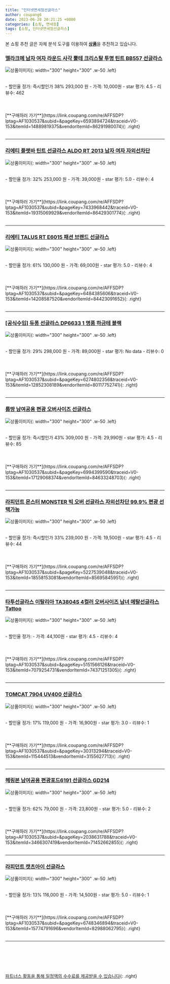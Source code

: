 ```yaml
---
title: "인터넷면세점선글라스"
author: coupang6
date: 2023-06-28 20:21:25 +0800
categories: [쇼핑, 면세점]
tags: [쇼핑, 인터넷면세점선글라스]
---
```


본 쇼핑 추천 글은 자체 분석 도구를 이용하여 [**상품**](https://link.coupang.com/a/bao1ui)을 추천하고 있습니다.

### [멜라크메 남자 여자 라운드 사각 뿔테 크리스탈 투명 틴트 BB557 선글라스](https://link.coupang.com/re/AFFSDP?lptag=AF1030537&subid=&pageKey=6593894724&traceid=V0-153&itemId=14889819375&vendorItemId=86291980074)

![상품이미지](https://thumbnail7.coupangcdn.com/thumbnails/remote/230x230ex/image/retail/images/761232943272339-d1e32aa3-c761-4039-bd7f-4c0f1d0c6dbc.jpg){: width="300" height="300" .w-50 .left}


<br>
- 할인율 정가: 즉시할인가 38%  293,000   원
- 가격: 10,000원
- star 평가: 4.5
- 리뷰수: 462
<br>
<br>
<br>
<br>
[**구매하러 가기**](https://link.coupang.com/re/AFFSDP?lptag=AF1030537&subid=&pageKey=6593894724&traceid=V0-153&itemId=14889819375&vendorItemId=86291980074){: .right}
<br>
<br>

---

### [리에티 플랫바 틴트 선글라스 ALDO RT 2013 남자 여자 자외선차단](https://link.coupang.com/re/AFFSDP?lptag=AF1030537&subid=&pageKey=7433968442&traceid=V0-153&itemId=19315069929&vendorItemId=86429301774)

![상품이미지](https://thumbnail10.coupangcdn.com/thumbnails/remote/230x230ex/image/vendor_inventory/bbe9/8ef1f45e481afd82a6d5274491fb0891ee1900e3f63d7fab75bcbf1f933a.jpg){: width="300" height="300" .w-50 .left}


<br>
- 할인율 정가: 32%  253,000   원
- 가격: 39,000원
- star 평가: 5.0
- 리뷰수: 4
<br>
<br>
<br>
<br>
[**구매하러 가기**](https://link.coupang.com/re/AFFSDP?lptag=AF1030537&subid=&pageKey=7433968442&traceid=V0-153&itemId=19315069929&vendorItemId=86429301774){: .right}
<br>
<br>

---

### [리에티 TALUS RT E6015 패션 브랜드 선글라스](https://link.coupang.com/re/AFFSDP?lptag=AF1030537&subid=&pageKey=6484385606&traceid=V0-153&itemId=14208587520&vendorItemId=84423091652)

![상품이미지](https://thumbnail6.coupangcdn.com/thumbnails/remote/230x230ex/image/vendor_inventory/eebd/72cfd9f0485095c1fc417f233c5d51e0fa00c7005def9012065e45149245.jpg){: width="300" height="300" .w-50 .left}


<br>
- 할인율 정가: 61%  130,000   원
- 가격: 69,000원
- star 평가: 5.0
- 리뷰수: 4
<br>
<br>
<br>
<br>
[**구매하러 가기**](https://link.coupang.com/re/AFFSDP?lptag=AF1030537&subid=&pageKey=6484385606&traceid=V0-153&itemId=14208587520&vendorItemId=84423091652){: .right}
<br>
<br>

---

### [[공식수입] 듀퐁 선글라스 DP6633 1 명품 하금테 블랙](https://link.coupang.com/re/AFFSDP?lptag=AF1030537&subid=&pageKey=6274802356&traceid=V0-153&itemId=12852308189&vendorItemId=80117752741)

![상품이미지](https://thumbnail7.coupangcdn.com/thumbnails/remote/230x230ex/image/vendor_inventory/0447/6420e2aebdf312dd35fe21026ed0b974567570b77eba0dea57e96380e202.jpg){: width="300" height="300" .w-50 .left}


<br>
- 할인율 정가: 29%  298,000   원
- 가격: 89,000원
- star 평가: No data
- 리뷰수: 0
<br>
<br>
<br>
<br>
[**구매하러 가기**](https://link.coupang.com/re/AFFSDP?lptag=AF1030537&subid=&pageKey=6274802356&traceid=V0-153&itemId=12852308189&vendorItemId=80117752741){: .right}
<br>
<br>

---

### [룹땅 남여공용 편광 오버사이즈 선글라스](https://link.coupang.com/re/AFFSDP?lptag=AF1030537&subid=&pageKey=6994399590&traceid=V0-153&itemId=17129068374&vendorItemId=84633248703)

![상품이미지](https://thumbnail8.coupangcdn.com/thumbnails/remote/230x230ex/image/vendor_inventory/48ec/72069066d0a0d3c10aa0c0d8f32489eb9f9123879a31f9fec6b57d64a1a8.png){: width="300" height="300" .w-50 .left}


<br>
- 할인율 정가: 즉시할인가 43%  309,000   원
- 가격: 29,990원
- star 평가: 4.5
- 리뷰수: 85
<br>
<br>
<br>
<br>
[**구매하러 가기**](https://link.coupang.com/re/AFFSDP?lptag=AF1030537&subid=&pageKey=6994399590&traceid=V0-153&itemId=17129068374&vendorItemId=84633248703){: .right}
<br>
<br>

---

### [라피던트 몬스터 MONSTER 빅 오버 선글라스 자외선차단 99.9% 편광 선택가능](https://link.coupang.com/re/AFFSDP?lptag=AF1030537&subid=&pageKey=5227539048&traceid=V0-153&itemId=18558153081&vendorItemId=85695845951)

![상품이미지](https://thumbnail10.coupangcdn.com/thumbnails/remote/230x230ex/image/vendor_inventory/2d92/ac679c08be1b19ee896b843c2d6df2703f6cf3d6045b0d5d4b62ccaf0aa6.jpg){: width="300" height="300" .w-50 .left}


<br>
- 할인율 정가: 즉시할인가 33%  239,000   원
- 가격: 19,500원
- star 평가: 4.5
- 리뷰수: 44
<br>
<br>
<br>
<br>
[**구매하러 가기**](https://link.coupang.com/re/AFFSDP?lptag=AF1030537&subid=&pageKey=5227539048&traceid=V0-153&itemId=18558153081&vendorItemId=85695845951){: .right}
<br>
<br>

---

### [타투선글라스 이탈리아 TA3804S 4컬러 오버사이즈 남녀 메탈선글라스 Tattoo](https://link.coupang.com/re/AFFSDP?lptag=AF1030537&subid=&pageKey=5151566126&traceid=V0-153&itemId=7079254731&vendorItemId=74371251305)

![상품이미지](https://thumbnail6.coupangcdn.com/thumbnails/remote/230x230ex/image/vendor_inventory/fd4f/648b143aa547a9c2c781a04d7418fcc3851af3ff2c5f8cd86d423f107dbb.jpg){: width="300" height="300" .w-50 .left}


<br>
- 할인율 정가: 
- 가격: 44,100원
- star 평가: 4.5
- 리뷰수: 4
<br>
<br>
<br>
<br>
[**구매하러 가기**](https://link.coupang.com/re/AFFSDP?lptag=AF1030537&subid=&pageKey=5151566126&traceid=V0-153&itemId=7079254731&vendorItemId=74371251305){: .right}
<br>
<br>

---

### [TOMCAT 7904 UV400 선글라스](https://link.coupang.com/re/AFFSDP?lptag=AF1030537&subid=&pageKey=30313294&traceid=V0-153&itemId=115444513&vendorItemId=3155627713)

![상품이미지](https://thumbnail9.coupangcdn.com/thumbnails/remote/230x230ex/image/vendor_inventory/5bee/d708e2d24173354cf9daf9f2fbd780747332eb519f0e56bcf73bd8b18d91.jpg){: width="300" height="300" .w-50 .left}


<br>
- 할인율 정가: 17%  119,000   원
- 가격: 16,900원
- star 평가: 3.0
- 리뷰수: 1
<br>
<br>
<br>
<br>
[**구매하러 가기**](https://link.coupang.com/re/AFFSDP?lptag=AF1030537&subid=&pageKey=30313294&traceid=V0-153&itemId=115444513&vendorItemId=3155627713){: .right}
<br>
<br>

---

### [헤링본 남여공용 편광포드6191 선글라스 GD214](https://link.coupang.com/re/AFFSDP?lptag=AF1030537&subid=&pageKey=2038631788&traceid=V0-153&itemId=3466307419&vendorItemId=71452662855)

![상품이미지](https://thumbnail8.coupangcdn.com/thumbnails/remote/230x230ex/image/vendor_inventory/a980/94c5ba4e6012f2097c244a13612eecf88227cb0051cc66ccac2ca7cbb36d.jpg){: width="300" height="300" .w-50 .left}


<br>
- 할인율 정가: 62%  79,000   원
- 가격: 23,800원
- star 평가: 5.0
- 리뷰수: 2
<br>
<br>
<br>
<br>
[**구매하러 가기**](https://link.coupang.com/re/AFFSDP?lptag=AF1030537&subid=&pageKey=2038631788&traceid=V0-153&itemId=3466307419&vendorItemId=71452662855){: .right}
<br>
<br>

---

### [라피던트 캣츠아이 선글라스](https://link.coupang.com/re/AFFSDP?lptag=AF1030537&subid=&pageKey=6748346894&traceid=V0-153&itemId=15774791696&vendorItemId=82988062795)

![상품이미지](https://thumbnail7.coupangcdn.com/thumbnails/remote/230x230ex/image/vendor_inventory/9f6c/ea5178120041b6ded2b49529428cbce050e4758316aed959391bfea89695.jpg){: width="300" height="300" .w-50 .left}


<br>
- 할인율 정가: 13%  116,000   원
- 가격: 14,500원
- star 평가: 5.0
- 리뷰수: 1
<br>
<br>
<br>
<br>
[**구매하러 가기**](https://link.coupang.com/re/AFFSDP?lptag=AF1030537&subid=&pageKey=6748346894&traceid=V0-153&itemId=15774791696&vendorItemId=82988062795){: .right}
<br>
<br>

---
<br><br><br><br><br> [파트너스 활동을 통해 일정액의 수수료를 제공받을 수 있습니다](https://link.coupang.com/a/bao1ui){: .right}